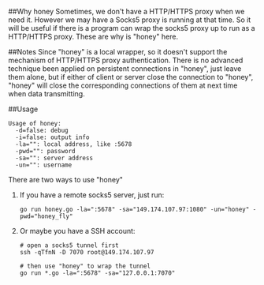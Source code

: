 ##Why honey
Sometimes, we don't have a HTTP/HTTPS proxy when we need it. 
However we may have a Socks5 proxy is running at that time. 
So it will be useful if there is a program can wrap the socks5 proxy up to run as a HTTP/HTTPS proxy.
These are why is "honey" here.

##Notes
Since "honey" is a local wrapper, so it doesn't support the mechanism of HTTP/HTTPS proxy authentication.
There is no advanced technique been applied on persistent connections in "honey", just leave them alone, but if either of client
or server close the connection to "honey", "honey" will close the corresponding connections of them at next time when data transmitting.

##Usage

```
Usage of honey:
  -d=false: debug
  -i=false: output info
  -la="": local address, like :5678
  -pwd="": password
  -sa="": server address
  -un="": username
```

There are two ways to use "honey"

1. If you have a remote socks5 server, just run:

    ```shell
    go run honey.go -la=":5678" -sa="149.174.107.97:1080" -un="honey" -pwd="honey_fly"
    ```

2. Or maybe you have a SSH account:

    ```shell
    # open a socks5 tunnel first
    ssh -qTfnN -D 7070 root@149.174.107.97
    
    # then use "honey" to wrap the tunnel
    go run *.go -la=":5678" -sa="127.0.0.1:7070"
    ```
